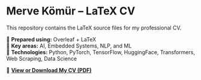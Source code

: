 # Merve Kömür – LaTeX CV

This repository contains the LaTeX source files for my professional CV.

📌 **Prepared using:** Overleaf + LaTeX  
📌 **Key areas:** AI, Embedded Systems, NLP, and ML  
📌 **Technologies:** Python, PyTorch, TensorFlow, HuggingFace, Transformers, Web Scraping, Data Science

📄 **[View or Download My CV (PDF)](MERVE_KOMUR_CV_2025.pdf)**

